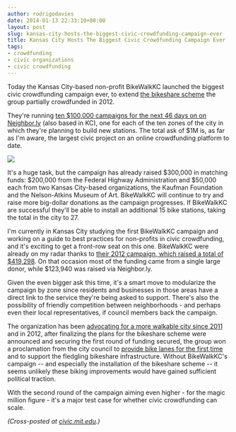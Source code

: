 ```yaml
---
author: rodrigodavies
date: 2014-01-13 22:33:10+00:00
layout: post
slug: kansas-city-hosts-the-biggest-civic-crowdfunding-campaign-ever
title: Kansas City Hosts The Biggest Civic Crowdfunding Campaign Ever 
tags:
- crowdfunding
- civic organizations
- civic crowdfunding
---
```


Today the Kansas City-based non-profit BikeWalkKC launched the biggest civic crowdfunding campaign ever, to extend [the bikeshare scheme](http://bikesharekc.com/) the group partially crowdfunded in 2012. 

They're running [ten $100,000 campaigns for the next 46 days on on Neighbor.ly](http://neighbor.ly/users/1874-kansas-city-b-cycle) (also based in KC), one for each of the ten zones of the city in which they're planning to build new stations. The total ask of $1M is, as far as I'm aware, the largest civic project on an online crowdfunding platform to date. 

<img src="/blog/img/bcycle.png" class="horizimg">

It's a huge task, but the campaign has already raised $300,000 in matching funds: $200,000 from the Federal Highway Administration and $50,000 each from two Kansas City-based organizations, the Kaufman Foundation and the Nelson-Atkins Museum of Art. BikeWalkKC will continue to try and raise more big-dollar donations as the campaign progresses. If BikeWalkKC are successful they'll be able to install an additional 15 bike stations, taking the total in the city to 27.

I'm currently in Kansas City studying the first BikeWalkKC campaign and working on a guide to best practices for non-profits in civic crowdfunding, and it's exciting to get a front-row seat on this one. BikeWalkKC were already on my radar thanks to [their 2012 campaign, which raised a total of $419,298](http://neighbor.ly/projects/bikesharekc). On that occasion most of the funding came from a single large donor, while $123,940 was raised via Neighbor.ly. 

Given the even bigger ask this time, it's a smart move to modularize the campaign by zone since residents and businesses in those areas have a direct link to the service they're being asked to support. There's also the possibility of friendly competition between neighborhoods - and perhaps even their local representatives, if council members back the campaign.

The organization has been [advocating for a more walkable city since 2011](http://bikewalkkc.org/files/bikewalkkc2011annualreport.pdf) and in 2012, after finalizing the plans for the bikeshare scheme were announced and securing the first round of funding secured, the group won a proclamation from the city council to [provide bike lanes for the first time](http://bikewalkkc.org/node/234) and to support the fledgling bikeshare infrastructure. Without BikeWalkKC's campaign -- and especially the installation of the bikeshare scheme -- it seems unlikely these biking improvements would have gained sufficient political traction. 

With the second round of the campaign aiming even higher - for the magic million figure - it's a major test case for whether civic crowdfunding can scale. 

_(Cross-posted at [civic.mit.edu](http://civic.mit.edu/blog/rodrigodavies/kansas-city-hosts-the-biggest-civic-crowdfunding-campaign-ever).)_